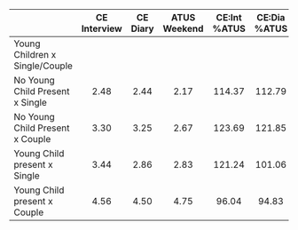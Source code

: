 
|                      | CE<br>Interview |  CE<br>Diary | ATUS<br>Weekend | CE:Int<br>%ATUS | CE:Dia<br>%ATUS |
| -------------------- | :----------: | :----------: | :----------: | :----------: | :----------: |
| Young Children x Single/Couple |              |              |              |              |              |
| No Young Child Present x Single |         2.48 |         2.44 |         2.17 |       114.37 |       112.79 |
| No Young Child Present x Couple |         3.30 |         3.25 |         2.67 |       123.69 |       121.85 |
| Young Child present x Single |         3.44 |         2.86 |         2.83 |       121.24 |       101.06 |
| Young Child present x Couple |         4.56 |         4.50 |         4.75 |        96.04 |        94.83 |

